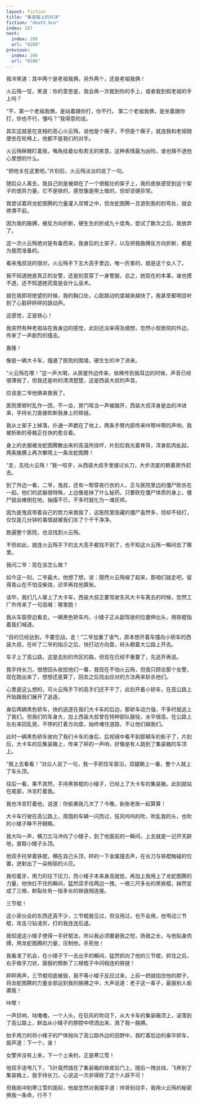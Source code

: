 ```yaml
---
layout: fiction
title: "集装箱上的对决"
fiction: "death_bus"
index: 287
next:
  index: 288
  url: "0288"
previous:
  index: 286
  url: "0286"
---
```

我冷笑道：其中两个是老祖我俩，另外两个，还是老祖我俩！

火云殇一怔，笑道：你的意思是，我会再一次栽到你的手上，或者栽到假老祖的手上吗？

“不，第一个老祖我俩，是站着跟你打，你不行。 第二个老祖我俩，是坐着跟你打，你也不行，懂吗？”我得意的说。

其实这就是在变相的恶心火云殇，说他是个瘸子，不但是个瘸子，就连我和老祖随便坐在轮椅上，他都不是我们的对手。

火云殇眯眼盯着我，嘴角挂着似有若无的笑意，这种表情最为凶险，谁也猜不透他心里想的什么。

“把他关在这里吧。”片刻后，火云殇淡淡的说了一句。

随后众人离去，我自己则是被绑在了一个很粗壮的架子上，我的皮肤感受到这个架子的诡异力量，它不是铁的，感觉像是用土做的，但却坚硬异常。

我尝试着将龙蛇图腾的力量灌入双臂之中，但龙蛇图腾一旦游到我的肘弯处，就会停滞不前。

因为我的胳膊，被反方向折断，硬生生的折成九十度角，尝试了数次之后，我放弃了。

这一次火云殇绝对是有备而来，我身后的土架子，以及把我胳膊反方向折断，都是为我而准备的。

看来鬼叔说的很对，火云殇手下五大高手里边，唯一厉害的，就是这个女人了。

我不知道她是真正的女警，还是刻意穿了一身警服，总之，她现在的本事，谁也摸不透，还不知道她究竟是会什么巫术。

就在我即将绝望的时候，我的胸口处，心脏跳动的度越来越快了，我甚至都明显听到了心脏砰砰砰的跳动声。

这感觉，正是铁心！

我突然有种老祖站在我身边的感觉，此刻还没来得及细想，忽然小型医院的外边，传来了一声剧烈的撞击。

轰隆！

像是一辆大卡车，撞遢了医院的围墙，硬生生的冲了进来。

“火云殇在哪！”这一声大喝，从房屋外边传来，依稀传到我耳边的时候，声音已经很薄弱了，但我还是听的清清楚楚，这是西装大叔的声音。

应该是二爷他俩来救我了。

医院里顿时乱作一团，不一会，房门哐当一声被踹开，西装大叔浑身是血的冲进来，手持长刀直接砍断我身上的铁链。

我从土架子上掉落，扑通一声跪在了地上，两条手臂内部传来咔嚓咔嚓的声响，我被折断的骨骼正在快的愈合着。

身上的衣服被龙蛇图腾散出来的高温所烧坏，片刻后我光着脊背，浑身肌肉虬起，两条胳膊上再次攀爬上一条龙蛇图腾！

“走，去找火云殇！”我一咬牙，从西装大叔手里接过长刀，大步流星的朝着房外赶去。

到了外边一看，二爷，鬼叔，还有一帮穿夜行衣的人，正与医院里边的僵尸砍杀在一起。他们的武器很特殊，上边像是抹了什么秘药，只要砍在僵尸体质的身上，僵尸就会瘫倒在地，抽搐不已，不多时就化为一滩灰烬。

因为是鬼叔带着自己的势力来救我了，这医院里隐藏的僵尸虽然多，但却不经打，仅仅是几分钟的事情就被我们杀了个干干净净。

跑遍整个医院，也没找到火云殇。

不但如此，就连火云殇手下的五大高手都找不到了，也不知这火云殇一瞬间去了哪里。

我问二爷：现在该怎么做？

如今这一刻，二爷最大，他想了想，说：既然火云殇缩了起来，那咱们就走吧，留得青山在不怕没柴烧，迟早再找他算账。

话毕，我们几人窜上了大卡车，西装大叔正要驾驶东风大卡车离去的时候，忽然工厂外传来了一句高喊：哪里跑！

我从车窗旁边看去，一辆黑色轿车内，小矮子正从副驾驶的位置伸出头，用铁棍指着我们喊道。

“目的已经达到，不要恋战，走！”二爷加重了语气，原本想开着车撞向小轿车的西装大叔，在听了二爷的指示之后，快打动方向盘，转头朝着大公路上开去。

车子上了高公路，这是去别的市区的路，但现在已经不重要了，先逃开再说。

我手持长刀，很想回头收拾他们一番，我现在不怕火云殇，但我只顾忌那个女警，现在跑出来了，想想还是算了，回去之后找出应对的方法再来斩杀他们。

心里是这么想的，可火云殇手下的高手们还不干了，此刻开着小轿车，在高公路上开始跟我们展开了追逐。

身后两辆黑色轿车，快的追逐在我们大卡车的后边，那轿车动力强，不多时就追上了我们。但我们的车身大，加上西装大叔曾在特种部队服役，水平很高，在公路上左右来回乱晃，不停的打着方向盘，始终堵住道路，不让他们越我们。

此时一辆黑色轿车驶向了我们卡车的身后，后视镜中看不到那辆车的影子了，片刻后，大卡车的后集装箱上，传来了砰的一声响，好像是有人跳到了集装箱的车顶上。

“我上去看看！”对众人说了一句，我一手抓住车窗沿，双腿朝上一番，整个人就上了车头顶。

往后一看，果不其然，手持黑铁棍的小矮子，已经上了大卡车的集装箱，此刻就站在尾部，冷言盯着我。

我也冷言盯着他，说道：你偷袭我几次了？今晚，新账老账一起算算！

大卡车行驶在高公路上，周围的车辆一闪而过，狂风呜呜的吹，吹乱我的头，也吹的小矮子睁不开眼睛。

我大叫一声，横刀立马冲向了小矮子，到了他面前的一瞬间，上去就是一记开天辟地，直取小矮子头顶。

他双手托举着铁棍，横在自己头顶，砰的一下金属撞击声，在长刀与铁棍触碰的位置，迸射出了一朵绚丽的火花。

我咬着牙，用力的往下压刀，而小矮子本来身高就低，再加上我用上了龙蛇图腾的力量，他快扛不住的瞬间，猛然双手往两边一拽，一根三尺多长的黑铁棍，赫然变成了三根，断裂处有一指多长的铁链相连接。

三节棍！

这小家伙会的东西还真不少，三节棍我见过，但没用过，也不会用，他甩动三节棍，攻击刁钻凌厉，打的我连连后退。

我知道这小矮子使得一手好棍法，所以我必须要避我之短，扬我之长，与他贴身肉搏，用龙蛇图腾的力量，压制他，杀死他！

我看准了机会，在小矮子下一击出手的瞬间，猛然抓向了他的三节棍，抓住之后，右手做手刀状，狠狠的劈断了三根棍子中间相连的铁链！

砰砰两声，三节棍彻底被毁，我不等小矮子反应过来，上前一把就掐住他的脖子，将龙蛇图腾的力量全部运到我的胳膊之中，大声说道：老子这一辈子，最狠别人偷袭我！

咔嚓！

一声巨响，咕噜噜，一个人头，在狂风的吹动下，从大卡车的集装箱顶上，滚落到了高公路上，鲜血从小矮子的脖腔中喷洒出来，溅了我一胳膊。

抬手用力的将小矮子的尸体抛向了高公路外边的田野中，我盯着后边的豪华轿车，振声道：下一个，谁！

女警并没有上来，下一个上来的，正是寒江雪！

他双手连甩几下，飞针竟然插在了集装箱的铁皮后门上，随后一拽丝线，飞奔到了集装箱上，我手持长刀，心说这一次非得砍了这个人妖不可！

但我刚冲到寒江雪的面前，他就忽然对我摆手道：帅哥别动手，我用火云殇的秘密换我一条命，行不？